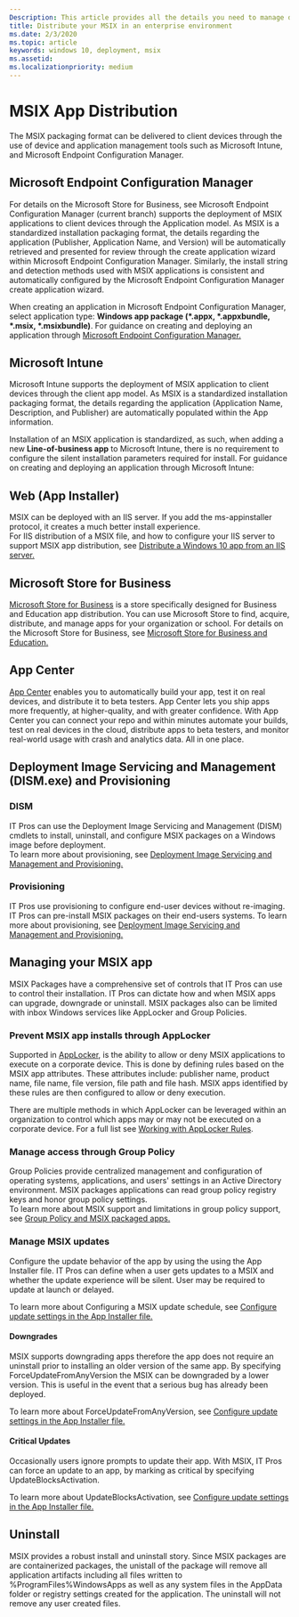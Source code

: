```yaml
---
Description: This article provides all the details you need to manage deploying you MSIX applications in an enterprise environment.  This article is targeted at enterprise and IT Pros.
title: Distribute your MSIX in an enterprise environment
ms.date: 2/3/2020
ms.topic: article
keywords: windows 10, deployment, msix
ms.assetid:  
ms.localizationpriority: medium
---
```


#	MSIX App Distribution
The MSIX packaging format can be delivered to client devices through the use of device and application management tools such as Microsoft Intune, and Microsoft Endpoint Configuration Manager. 

##	Microsoft Endpoint Configuration Manager 
For details on the Microsoft Store for Business, see Microsoft Endpoint Configuration Manager (current branch) supports the deployment of MSIX applications to client devices through the Application model. As MSIX is a standardized installation packaging format, the details regarding the application (Publisher, Application Name, and Version) will be automatically retrieved and presented for review through the create application wizard within Microsoft Endpoint Configuration Manager. Similarly, the install string and detection methods used with MSIX applications is consistent and automatically configured by the Microsoft Endpoint Configuration Manager create application wizard.

When creating an application in Microsoft Endpoint Configuration Manager, select application type: <b>Windows app package (*.appx, *.appxbundle, *.msix, *.msixbundle)</b>. For guidance on creating and deploying an application through [Microsoft Endpoint Configuration Manager.](https://docs.microsoft.com/configmgr/apps/get-started/create-and-deploy-an-application)

## Microsoft Intune

Microsoft Intune supports the deployment of MSIX application to client devices through the client app model. As MSIX is a standardized installation packaging format, the details regarding the application (Application Name, Description, and Publisher) are automatically populated within the App information.

Installation of an MSIX application is standardized, as such, when adding a new <b>Line-of-business app</b> to Microsoft Intune, there is no requirement to configure the silent installation parameters required for install. For guidance on creating and deploying an application through Microsoft Intune: 

## Web (App Installer)

MSIX can be deployed with an IIS server.  If you add the ms-appinstaller protocol, it creates a much better install experience.  
For IIS distribution of a MSIX file, and how to configure your IIS server to support MSIX app distribution, see [Distribute a Windows 10 app from an IIS server.](https://docs.microsoft.com/windows/msix/app-installer/web-install-iis)

## Microsoft Store for Business

[Microsoft Store for Business](https://businessstore.microsoft.com/store) is a store specifically designed for Business and Education app distribution. You can use Microsoft Store to find, acquire, distribute, and manage apps for your organization or school.  For details on the Microsoft Store for Business, see [Microsoft Store for Business and Education.](https://docs.microsoft.com/microsoft-store/)

## App Center

[App Center](https://appcenter.ms/) enables you to automatically build your app, test it on real devices, and distribute it to beta testers.  App Center lets you ship apps more frequently, at higher-quality, and with greater confidence.  With App Center you can connect your repo and within minutes automate your builds, test on real devices in the cloud, distribute apps to beta testers, and monitor real-world usage with crash and analytics data. All in one place.


## Deployment Image Servicing and Management (DISM.exe) and Provisioning

### DISM
IT Pros can use the Deployment Image Servicing and Management (DISM) cmdlets to install, uninstall, and configure MSIX packages on a Windows image before deployment.  
To learn more about provisioning, see [Deployment Image Servicing and Management and Provisioning.](managing-your-msix-deployment-dism-provisioning.md)

### Provisioning
IT Pros use provisioning to configure end-user devices without re-imaging.  IT Pros can pre-install MSIX packages on their end-users systems.
To learn more about provisioning, see [Deployment Image Servicing and Management and Provisioning.](managing-your-msix-deployment-dism-provisioning.md)

## Managing your MSIX app

MSIX Packages have a comprehensive set of controls that IT Pros can use to control their installation.  IT Pros can dictate how and when MSIX apps can upgrade, downgrade or uninstall.  MSIX packages also can be limited with inbox Windows services like AppLocker and Group Policies. 

###	Prevent MSIX app installs through AppLocker

Supported in [AppLocker](https://docs.microsoft.com/windows/security/threat-protection/windows-defender-application-control/applocker/applocker-overview), is the ability to allow or deny MSIX applications to execute on a corporate device. This is done by defining rules based on the MSIX app attributes. These attributes include: publisher name, product name, file name, file version, file path and file hash. MSIX apps identified by these rules are then configured to allow or deny execution.

There are multiple methods in which AppLocker can be leveraged within an organization to control which apps may or may not be executed on a corporate device. For a full list see [Working with AppLocker Rules](https://docs.microsoft.com/windows/security/threat-protection/windows-defender-application-control/applocker/working-with-applocker-rules).

### Manage access through Group Policy

Group Policies provide centralized management and configuration of operating systems, applications, and users' settings in an Active Directory environment. MSIX packages applications can read group policy registry keys and honor group policy settings.  
To learn more about MSIX support and limitations in group policy support, see [Group Policy and MSIX packaged apps.](https://review.docs.microsoft.com/windows/msix/group-policy-msix)

### Manage MSIX updates

Configure the update behavior of the app by using the using the App Installer file.  IT Pros can define when a user gets updates to a MSIX and whether the update experience will be silent.  User may be required to update at launch or delayed.    

To learn more about Configuring a MSIX update schedule, see [Configure update settings in the App Installer file.](https://docs.microsoft.com/windows/msix/app-installer/update-settings)

#### Downgrades

MSIX supports downgrading apps therefore the app does not require an uninstall prior to installing an older version of the same app. By specifying ForceUpdateFromAnyVersion the MSIX can be downgraded by a lower version. This is useful in the event that a serious bug has already been deployed.  

To learn more about ForceUpdateFromAnyVersion, see [Configure update settings in the App Installer file.](https://docs.microsoft.com/windows/msix/app-installer/update-settings)

#### Critical Updates

Occasionally users ignore prompts to update their app.  With MSIX, IT Pros can force an update to an app, by marking as critical by specifying UpdateBlocksActivation.

To learn more about UpdateBlocksActivation, see [Configure update settings in the App Installer file.](https://docs.microsoft.com/windows/msix/app-installer/update-settings)

## Uninstall

MSIX provides a robust install and uninstall story.  Since MSIX packages are are containerized packages, the unistall of the package will remove all application artifacts including all files written to  %ProgramFiles%WindowsApps as well as any system files in the AppData folder or registry settings created for the application.  The uninstall will not remove any user created files.
